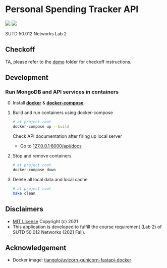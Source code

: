 # Personal Spending Tracker API

[![](https://img.shields.io/badge/license-MIT-blue)](LICENSE)
[![](https://img.shields.io/badge/code%20style-black-black)](https://github.com/psf/black)

SUTD 50.012 Networks Lab 2

## Checkoff

TA, please refer to the [demo](demo) folder for checkoff instructions.

## Development

### Run MongoDB and API services in containers

0.  Install [**docker**](https://docs.docker.com/engine/install/) & [**docker-compose**](https://docs.docker.com/compose/install/).

1.  Build and run containers using docker-compose
    ```bash
    # at project root
    docker-compose up --build
    ```
    Check API documentation after firing up local server
    -   Go to [127.0.0.1:8000/api/docs](http://127.0.0.1:8000/api/docs)
2.  Stop and remove containers
    ```bash
    # at project root
    docker-compose down
    ```
3.  Delete all local data and local cache
    ```bash
    # at project root
    make clean
    ```

## Disclaimers

-   [MIT License](LICENSE) Copyright (c) 2021
-   This application is developed to fulfill the course requirement (Lab 2) of SUTD 50.012 Networks (2021 Fall).

## Acknowledgement

-   Docker image: [tiangolo/uvicorn-gunicorn-fastapi-docker](https://github.com/tiangolo/uvicorn-gunicorn-fastapi-docker)
